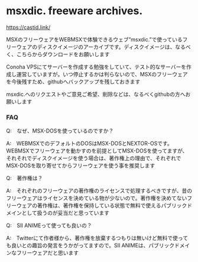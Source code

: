 # msxdic. freeware archives.

https://castid.link/

MSXのフリーウェアをWEBMSXで体験できるウェブ”msxdic.”で使っているフリーウェアのディスクイメージのアーカイブです。ディスクイメージは、なるべく、こちらからダウンロードをお願いします

Conoha VPSにてサーバーを作成する勉強をしていて、テスト的なサーバーを作成し運営していますが。いつ停止するかは判らないので、MSXのフリーウェアを今後残すため、githubへバックアップを残しておきます

msxdic.へのリクエストやご意見ご希望、削除などは、なるべくgithubの方へお願いします

### FAQ

Q:　なぜ、MSX-DOSを使っているのですか？

A:　WEBMSXでのデフォルトのDOSはMSX-DOSとNEXTOR-OSです。WEBMSXでフリーウェアを動かすのを前提としてMSX-DOSを使ってますが、それそれでディスクイメージを使う場合は、著作権上の理由で、それぞれでMSX-DOSを取り寄せてからフリーウェアを使う事を推奨します

Q:　著作権は？

A:　それぞれのフリーウェアの著作権のライセンスで処理するべきですが、昔のフリーウェアはライセンスを決めている物が少ないので。著作権を決めてないフリーウェアの著作権は、著作権を保持している状態で無料で使えるパブリックドメインとして扱うのが妥当だと思っています

Q:　SII ANIMEって使っても良いの？

A:　Twitterにて作者様から、著作権を放棄するつもりは無いけど無料で使っても良いとの趣旨の発言をうかがってますので。SII ANIMEは、パブリックドメインなフリーウェアだと思います

